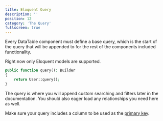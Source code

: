 ```yaml
---
title: Eloquent Query
description: ''
position: 12
category: 'The Query'
fullscreen: true
---
```


Every DataTable component must define a base query, which is the start of the query that will be appended to for the rest of the components included functionality.

Right now only Eloquent models are supported.

```php
public function query(): Builder
{
    return User::query();
}
```

The query is where you will append custom searching and filters later in the documentation. You should also eager load any relationships you need here as well.

Make sure your query includes a column to be used as the [primary key](usage/The-primary-key).
